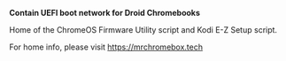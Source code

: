 **Contain UEFI boot network for Droid Chromebooks**

Home of the ChromeOS Firmware Utility script and Kodi E-Z Setup script.

For home info, please visit https://mrchromebox.tech

